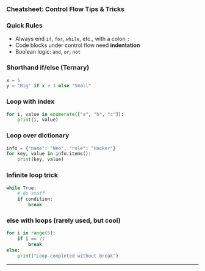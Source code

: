 ### Cheatsheet: Control Flow Tips & Tricks

### Quick Rules

- Always end `if`, `for`, `while`, etc., with a colon `:`
- Code blocks under control flow need **indentation**
- Boolean logic: `and`, `or`, `not`

### Shorthand if/else (Ternary)

```python
x = 5
y = "Big" if x > 3 else "Small"

```

### Loop with index

```python
for i, value in enumerate(["a", "b", "c"]):
    print(i, value)

```

### Loop over dictionary

```python
info = {"name": "Neo", "role": "Hacker"}
for key, value in info.items():
    print(key, value)

```

### Infinite loop trick

```python
while True:
    # do stuff
    if condition:
        break

```

### else with loops (rarely used, but cool)

```python
for i in range(5):
    if i == 7:
        break
else:
    print("Loop completed without break")

```

---
